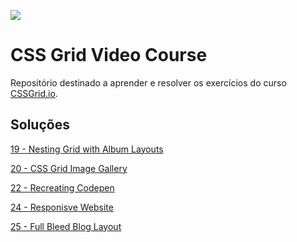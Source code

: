 ![](https://res.cloudinary.com/wesbos/image/upload/v1515524452/GRID-social-share_wlfzk3.png)

# CSS Grid Video Course

Repositório destinado a aprender e resolver os exercícios do curso [CSSGrid.io](https://CSSGrid.io).

## Soluções

[19 - Nesting Grid with Album Layouts](https://ccostafrias.github.io/css-grid-course/19%20-%20Nesting%20Grid%20with%20Album%20Layouts/albums.html)

[20 - CSS Grid Image Gallery](https://ccostafrias.github.io/css-grid-course/20%20-%20CSS%20Grid%20Image%20Gallery/image-gallery.html)

[22 - Recreating Codepen](https://ccostafrias.github.io/css-grid-course/22%20-%20Recreating%20Codepen/codepen.html)

[24 - Responisve Website](https://ccostafrias.github.io/css-grid-course/24%20-%20Responisve%20Website/responsive.html)

[25 - Full Bleed Blog Layout](https://ccostafrias.github.io/css-grid-course/25%20-%20Full%20Bleed%20Blog%20Layout/full-bleed-blog.html)
